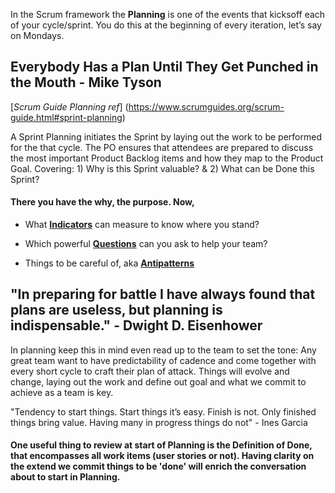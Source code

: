 In the Scrum framework the **Planning** is one of the events that kicksoff each of your cycle/sprint. You do this at the beginning of every iteration, let’s say on Mondays. 

## Everybody Has a Plan Until They Get Punched in the Mouth - Mike Tyson

[*Scrum Guide Planning ref*] (https://www.scrumguides.org/scrum-guide.html#sprint-planning)

A Sprint Planning initiates the Sprint by laying out the work to be performed for the that cycle.
The PO ensures that attendees are prepared to discuss the most important Product Backlog items and how they map to the Product Goal. 
Covering: 1) Why is this Sprint valuable? & 2) What can be Done this Sprint?

#### There you have the why, the purpose. Now,

* What [**Indicators**](https://github.com/GarciaInes/Scrum-Mastering/blob/6d9b8f6f2834bf020a88d474d4e68d49c53b4bfa/Planning/Indicators.md) can measure to know where you stand?

* Which powerful [**Questions**](https://github.com/GarciaInes/Scrum-Mastering/blob/6d9b8f6f2834bf020a88d474d4e68d49c53b4bfa/Planning/Questions.md) can you ask to help your team?

* Things to be careful of, aka [**Antipatterns**](https://github.com/GarciaInes/Scrum-Mastering/blob/6d9b8f6f2834bf020a88d474d4e68d49c53b4bfa/Planning/Antipatterns.md)


## "In preparing for battle I have always found that plans are useless, but planning is indispensable." - Dwight D. Eisenhower

In planning keep this in mind even read up to the team to set the tone: 
Any great team want to have predictability of cadence and come together with every short cycle to craft their plan of attack.
Things will evolve and change, laying out the work and define out goal and what we commit to achieve as a team is key.


"Tendency to start things.
Start things it’s easy.
Finish is not.
Only finished things bring value.
Having many in progress things do not" - Ines Garcia

#### One useful thing to review at start of Planning is the Definition of Done, that encompasses all work items (user stories or not). Having clarity on the extend we commit things to be 'done' will enrich the conversation about to start in Planning.
